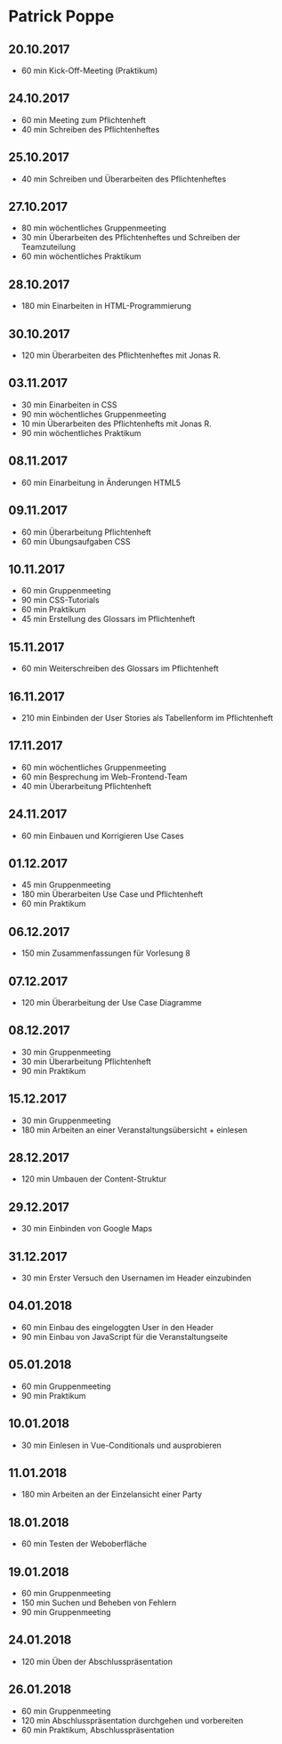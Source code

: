 # Patrick Poppe

## 20.10.2017

- 60 min Kick-Off-Meeting (Praktikum)

## 24.10.2017

- 60 min Meeting zum Pflichtenheft
- 40 min Schreiben des Pflichtenheftes

## 25.10.2017

- 40 min Schreiben und Überarbeiten des Pflichtenheftes

## 27.10.2017

- 80 min wöchentliches Gruppenmeeting 
- 30 min Überarbeiten des Pflichtenheftes und Schreiben der Teamzuteilung
- 60 min wöchentliches Praktikum

## 28.10.2017

- 180 min Einarbeiten in HTML-Programmierung

## 30.10.2017

- 120 min Überarbeiten des Pflichtenheftes mit Jonas R.

## 03.11.2017

- 30 min Einarbeiten in CSS
- 90 min wöchentliches Gruppenmeeting
- 10 min Überarbeiten des Pflichtenhefts mit Jonas R.
- 90 min wöchentliches Praktikum

## 08.11.2017

- 60 min Einarbeitung in Änderungen HTML5

## 09.11.2017

- 60 min Überarbeitung Pflichtenheft
- 60 min Übungsaufgaben CSS

## 10.11.2017

- 60 min Gruppenmeeting
- 90 min CSS-Tutorials
- 60 min Praktikum
- 45 min Erstellung des Glossars im Pflichtenheft


## 15.11.2017

- 60 min Weiterschreiben des Glossars im Pflichtenheft

## 16.11.2017

- 210 min Einbinden der User Stories als Tabellenform im Pflichtenheft

## 17.11.2017

- 60 min wöchentliches Gruppenmeeting
- 60 min Besprechung im Web-Frontend-Team
- 40 min Überarbeitung Pflichtenheft

## 24.11.2017

- 60 min Einbauen und Korrigieren Use Cases

## 01.12.2017

- 45 min Gruppenmeeting
- 180 min Überarbeiten Use Case und Pflichtenheft
- 60 min Praktikum

## 06.12.2017

- 150 min Zusammenfassungen für Vorlesung 8

## 07.12.2017

- 120 min Überarbeitung der Use Case Diagramme

## 08.12.2017

- 30 min Gruppenmeeting
- 30 min Überarbeitung Pflichtenheft
- 90 min Praktikum

## 15.12.2017

- 30 min Gruppenmeeting
- 180 min Arbeiten an einer Veranstaltungsübersicht + einlesen

## 28.12.2017

- 120 min Umbauen der Content-Struktur

## 29.12.2017

- 30 min Einbinden von Google Maps

## 31.12.2017

- 30 min Erster Versuch den Usernamen im Header einzubinden

## 04.01.2018 

- 60 min Einbau des eingeloggten User in den Header
- 90 min Einbau von JavaScript für die Veranstaltungseite

## 05.01.2018

- 60 min Gruppenmeeting
- 90 min Praktikum

## 10.01.2018

- 30 min Einlesen in Vue-Conditionals und ausprobieren

## 11.01.2018

- 180 min Arbeiten an der Einzelansicht einer Party

## 18.01.2018

- 60 min Testen der Weboberfläche 

## 19.01.2018

- 60 min Gruppenmeeting
- 150 min Suchen und Beheben von Fehlern
- 90 min Gruppenmeeting

## 24.01.2018

- 120 min Üben der Abschlusspräsentation

## 26.01.2018

- 60 min Gruppenmeeting
- 120 min Abschlusspräsentation durchgehen und vorbereiten
- 60 min Praktikum, Abschlusspräsentation